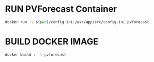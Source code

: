 # RUN PVForecast Container

```bash
docker run -v $(pwd)/config.ini:/usr/app/src/config.ini pvforecast
```

# BUILD DOCKER IMAGE

```bash
docker build . -t pvforecast
```
